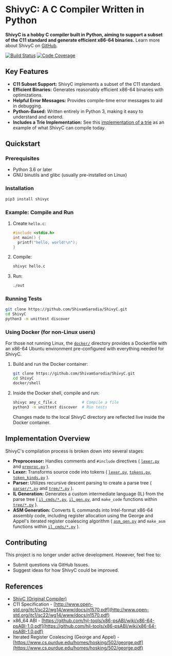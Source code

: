 # ShivyC: A C Compiler Written in Python

**ShivyC is a hobby C compiler built in Python, aiming to support a subset of the C11 standard and generate efficient x86-64 binaries.** Learn more about ShivyC on [GitHub](https://github.com/ShivamSarodia/ShivyC).

[![Build Status](https://travis-ci.org/ShivamSarodia/ShivyC.svg?branch=master)](https://travis-ci.org/ShivamSarodia/ShivyC)
[![Code Coverage](https://codecov.io/gh/ShivamSarodia/ShivyC/branch/master/graph/badge.svg)](https://codecov.io/gh/ShivamSarodia/ShivyC)

## Key Features

*   **C11 Subset Support:** ShivyC implements a subset of the C11 standard.
*   **Efficient Binaries:** Generates reasonably efficient x86-64 binaries with optimizations.
*   **Helpful Error Messages:** Provides compile-time error messages to aid in debugging.
*   **Python-Based:** Written entirely in Python 3, making it easy to understand and extend.
*   **Includes a Trie Implementation:**  See this [implementation of a trie](tests/general_tests/trie/trie.c) as an example of what ShivyC can compile today.

## Quickstart

### Prerequisites
*   Python 3.6 or later
*   GNU binutils and glibc (usually pre-installed on Linux)

### Installation
```bash
pip3 install shivyc
```

### Example: Compile and Run

1.  Create `hello.c`:
    ```c
    #include <stdio.h>
    int main() {
      printf("hello, world!\n");
    }
    ```
2.  Compile:
    ```bash
    shivyc hello.c
    ```
3.  Run:
    ```bash
    ./out
    ```

### Running Tests

```bash
git clone https://github.com/ShivamSarodia/ShivyC.git
cd ShivyC
python3 -m unittest discover
```

### Using Docker (for non-Linux users)

For those not running Linux, the [`docker/`](docker/) directory provides a Dockerfile with an x86-64 Ubuntu environment pre-configured with everything needed for ShivyC.

1.  Build and run the Docker container:
    ```bash
    git clone https://github.com/ShivamSarodia/ShivyC.git
    cd ShivyC
    docker/shell
    ```
2.  Inside the Docker shell, compile and run:
    ```bash
    shivyc any_c_file.c           # Compile a file
    python3 -m unittest discover  # Run tests
    ```
    Changes made to the local ShivyC directory are reflected live inside the Docker container.

## Implementation Overview

ShivyC's compilation process is broken down into several stages:

*   **Preprocessor:** Handles comments and `#include` directives ( [`lexer.py`](shivyc/lexer.py) and [`preproc.py`](shivyc/lexer.py) ).
*   **Lexer:** Transforms source code into tokens ( [`lexer.py`](shivyc/lexer.py), [`tokens.py`](shivyc/tokens.py), [`token_kinds.py`](shivyc/token_kinds.py) ).
*   **Parser:** Utilizes recursive descent parsing to create a parse tree ( [`parser/*.py`](shivyc/parser/) and [`tree/*.py`](shivyc/tree/) ).
*   **IL Generation:** Generates a custom intermediate language (IL) from the parse tree ( [`il_cmds/*.py`](shivyc/il_cmds/), [`il_gen.py`](shivyc/il_gen.py), and `make_code` functions within [`tree/*.py`](shivyc/tree/) ).
*   **ASM Generation:** Converts IL commands into Intel-format x86-64 assembly code, including register allocation using the George and Appel's iterated register coalescing algorithm ( [`asm_gen.py`](shivyc/asm_gen.py) and `make_asm` functions within [`il_cmds/*.py`](shivyc/il_cmds/) ).

## Contributing

This project is no longer under active development. However, feel free to:

*   Submit questions via GitHub Issues.
*   Suggest ideas for how ShivyC could be improved.

## References

*   [ShivC (Original Compiler)](https://github.com/ShivamSarodia/ShivC)
*   C11 Specification - [http://www.open-std.org/jtc1/sc22/wg14/www/docs/n1570.pdf](http://www.open-std.org/jtc1/sc22/wg14/www/docs/n1570.pdf)
*   x86\_64 ABI - [https://github.com/hjl-tools/x86-psABI/wiki/x86-64-psABI-1.0.pdf](https://github.com/hjl-tools/x86-psABI/wiki/x86-64-psABI-1.0.pdf)
*   Iterated Register Coalescing (George and Appel) - [https://www.cs.purdue.edu/homes/hosking/502/george.pdf](https://www.cs.purdue.edu/homes/hosking/502/george.pdf)